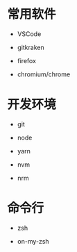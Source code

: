 # 常用软件

- VSCode 

- gitkraken

- firefox

- chromium/chrome


# 开发环境

- git

- node

- yarn

- nvm

- nrm

# 命令行

- zsh

- on-my-zsh